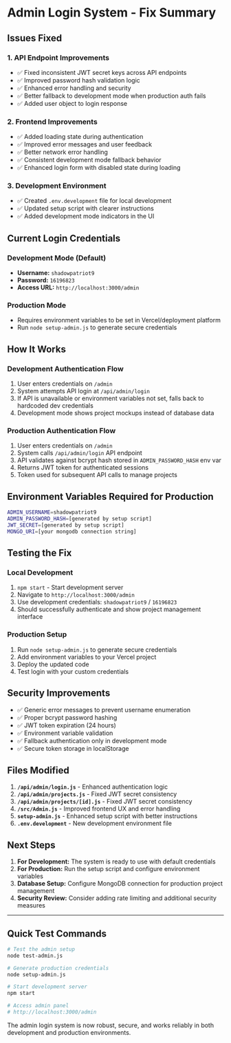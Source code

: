 # Admin Login System - Fix Summary

## Issues Fixed

### 1. **API Endpoint Improvements**
- ✅ Fixed inconsistent JWT secret keys across API endpoints
- ✅ Improved password hash validation logic
- ✅ Enhanced error handling and security
- ✅ Better fallback to development mode when production auth fails
- ✅ Added user object to login response

### 2. **Frontend Improvements** 
- ✅ Added loading state during authentication
- ✅ Improved error messages and user feedback
- ✅ Better network error handling
- ✅ Consistent development mode fallback behavior
- ✅ Enhanced login form with disabled state during loading

### 3. **Development Environment**
- ✅ Created `.env.development` file for local development
- ✅ Updated setup script with clearer instructions
- ✅ Added development mode indicators in the UI

## Current Login Credentials

### Development Mode (Default)
- **Username:** `shadowpatriot9`  
- **Password:** `16196823`
- **Access URL:** `http://localhost:3000/admin`

### Production Mode
- Requires environment variables to be set in Vercel/deployment platform
- Run `node setup-admin.js` to generate secure credentials

## How It Works

### Development Authentication Flow
1. User enters credentials on `/admin`
2. System attempts API login at `/api/admin/login`
3. If API is unavailable or environment variables not set, falls back to hardcoded dev credentials
4. Development mode shows project mockups instead of database data

### Production Authentication Flow  
1. User enters credentials on `/admin`
2. System calls `/api/admin/login` API endpoint
3. API validates against bcrypt hash stored in `ADMIN_PASSWORD_HASH` env var
4. Returns JWT token for authenticated sessions
5. Token used for subsequent API calls to manage projects

## Environment Variables Required for Production

```bash
ADMIN_USERNAME=shadowpatriot9
ADMIN_PASSWORD_HASH=[generated by setup script]
JWT_SECRET=[generated by setup script]  
MONGO_URI=[your mongodb connection string]
```

## Testing the Fix

### Local Development
1. `npm start` - Start development server
2. Navigate to `http://localhost:3000/admin`
3. Use development credentials: `shadowpatriot9` / `16196823`
4. Should successfully authenticate and show project management interface

### Production Setup
1. Run `node setup-admin.js` to generate secure credentials
2. Add environment variables to your Vercel project
3. Deploy the updated code
4. Test login with your custom credentials

## Security Improvements

- ✅ Generic error messages to prevent username enumeration
- ✅ Proper bcrypt password hashing
- ✅ JWT token expiration (24 hours)
- ✅ Environment variable validation
- ✅ Fallback authentication only in development mode
- ✅ Secure token storage in localStorage

## Files Modified

1. **`/api/admin/login.js`** - Enhanced authentication logic
2. **`/api/admin/projects.js`** - Fixed JWT secret consistency  
3. **`/api/admin/projects/[id].js`** - Fixed JWT secret consistency
4. **`/src/Admin.js`** - Improved frontend UX and error handling
5. **`setup-admin.js`** - Enhanced setup script with better instructions
6. **`.env.development`** - New development environment file

## Next Steps

1. **For Development:** The system is ready to use with default credentials
2. **For Production:** Run the setup script and configure environment variables
3. **Database Setup:** Configure MongoDB connection for production project management
4. **Security Review:** Consider adding rate limiting and additional security measures

---

## Quick Test Commands

```bash
# Test the admin setup
node test-admin.js

# Generate production credentials  
node setup-admin.js

# Start development server
npm start

# Access admin panel
# http://localhost:3000/admin
```

The admin login system is now robust, secure, and works reliably in both development and production environments.
